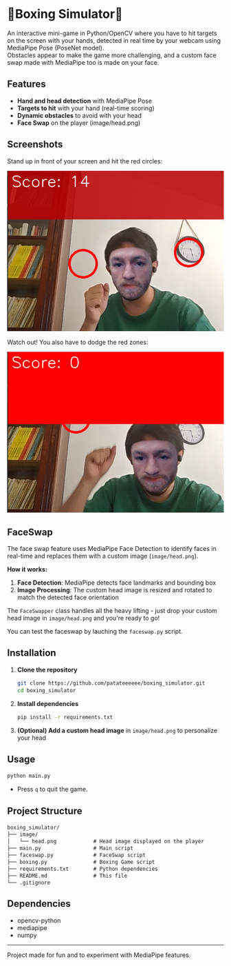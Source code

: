 # 🥊Boxing Simulator🥊

An interactive mini-game in Python/OpenCV where you have to hit targets on the screen with your hands, detected in real time by your webcam using MediaPipe Pose (PoseNet model).  
Obstacles appear to make the game more challenging, and a custom face swap made with MediaPipe too is made on your face.

## Features

- **Hand and head detection** with MediaPipe Pose
- **Targets to hit** with your hand (real-time scoring)
- **Dynamic obstacles** to avoid with your head
- **Face Swap** on the player (image/head.png)

## Screenshots

Stand up in front of your screen and hit the red circles:

![Game preview 1](image/illustration1.png)

Watch out! You also have to dodge the red zones:

![Game preview 2](image/illustration2.png)

## FaceSwap

The face swap feature uses MediaPipe Face Detection to identify faces in real-time and replaces them with a custom image (`image/head.png`). 

**How it works:**
1. **Face Detection**: MediaPipe detects face landmarks and bounding box
2. **Image Processing**: The custom head image is resized and rotated to match the detected face orientation

The `FaceSwapper` class handles all the heavy lifting - just drop your custom head image in `image/head.png` and you're ready to go!

You can test the faceswap by lauching the `faceswap.py` script.

## Installation

1. **Clone the repository**  
   ```bash
   git clone https://github.com/patateeeeee/boxing_simulator.git
   cd boxing_simulator
   ```

2. **Install dependencies**  
   ```bash
   pip install -r requirements.txt
   ```

3. **(Optional) Add a custom head image** in `image/head.png` to personalize your head 

## Usage

```bash
python main.py
```

- Press `q` to quit the game.

## Project Structure

```
boxing_simulator/
├── image/
│   └── head.png            # Head image displayed on the player
├── main.py                 # Main script
├── faceswap.py             # FaceSwap script
├── boxing.py               # Boxing Game script
├── requirements.txt        # Python dependencies
├── README.md               # This file
└── .gitignore
```

## Dependencies

- opencv-python
- mediapipe
- numpy

---

Project made for fun and to experiment with MediaPipe features.
